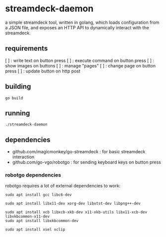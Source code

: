 # streamdeck-daemon

a simple streamdeck tool, written in golang, 
which loads configuration from a JSON file, 
and exposes an HTTP API to dynamically interact with the streamdeck.

## requirements

[ ] : write text on button press
[ ] : execute command on button press
[ ] : show images on buttons
[ ] : manage "pages"
[ ] : change page on button press
[ ] : update button on http post

## building

```shell
go build
```

## running

```shell
./streamdeck-daemon
```

## dependencies

* github.com/magicmonkey/go-streamdeck : for basic streamdeck interaction
* github.com/go-vgo/robotgo : for sending keyboard keys on button press

### robotgo dependencies

robotgo requires a lot of external dependencies to work:

```shell
sudo apt install gcc libc6-dev

sudo apt install libx11-dev xorg-dev libxtst-dev libpng++-dev

sudo apt install xcb libxcb-xkb-dev x11-xkb-utils libx11-xcb-dev libxkbcommon-x11-dev
sudo apt install libxkbcommon-dev

sudo apt install xsel xclip
```